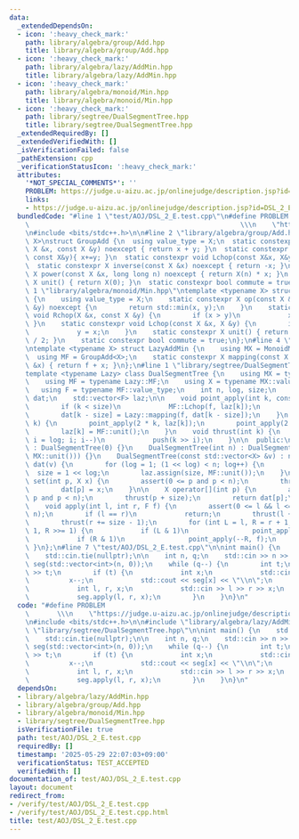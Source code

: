 ```yaml
---
data:
  _extendedDependsOn:
  - icon: ':heavy_check_mark:'
    path: library/algebra/group/Add.hpp
    title: library/algebra/group/Add.hpp
  - icon: ':heavy_check_mark:'
    path: library/algebra/lazy/AddMin.hpp
    title: library/algebra/lazy/AddMin.hpp
  - icon: ':heavy_check_mark:'
    path: library/algebra/monoid/Min.hpp
    title: library/algebra/monoid/Min.hpp
  - icon: ':heavy_check_mark:'
    path: library/segtree/DualSegmentTree.hpp
    title: library/segtree/DualSegmentTree.hpp
  _extendedRequiredBy: []
  _extendedVerifiedWith: []
  _isVerificationFailed: false
  _pathExtension: cpp
  _verificationStatusIcon: ':heavy_check_mark:'
  attributes:
    '*NOT_SPECIAL_COMMENTS*': ''
    PROBLEM: https://judge.u-aizu.ac.jp/onlinejudge/description.jsp?id=DSL_2_E
    links:
    - https://judge.u-aizu.ac.jp/onlinejudge/description.jsp?id=DSL_2_E
  bundledCode: "#line 1 \"test/AOJ/DSL_2_E.test.cpp\"\n#define PROBLEM           \
    \                                                     \\\n    \"https://judge.u-aizu.ac.jp/onlinejudge/description.jsp?id=DSL_2_E\"\
    \n#include <bits/stdc++.h>\n\n#line 2 \"library/algebra/group/Add.hpp\"\ntemplate<typename\
    \ X>\nstruct GroupAdd {\n  using value_type = X;\n  static constexpr X op(const\
    \ X &x, const X &y) noexcept { return x + y; }\n  static constexpr void Rchop(X&x,\
    \ const X&y){ x+=y; }\n  static constexpr void Lchop(const X&x, X&y){ y+=x; }\n\
    \  static constexpr X inverse(const X &x) noexcept { return -x; }\n  static constexpr\
    \ X power(const X &x, long long n) noexcept { return X(n) * x; }\n  static constexpr\
    \ X unit() { return X(0); }\n  static constexpr bool commute = true;\n};\n#line\
    \ 1 \"library/algebra/monoid/Min.hpp\"\ntemplate <typename X> struct MonoidMin\
    \ {\n    using value_type = X;\n    static constexpr X op(const X &x, const X\
    \ &y) noexcept {\n        return std::min(x, y);\n    }\n    static constexpr\
    \ void Rchop(X &x, const X &y) {\n        if (x > y)\n            x = y;\n   \
    \ }\n    static constexpr void Lchop(const X &x, X &y) {\n        if (y > x)\n\
    \            y = x;\n    }\n    static constexpr X unit() { return std::numeric_limits<X>::max()\
    \ / 2; }\n    static constexpr bool commute = true;\n};\n#line 4 \"library/algebra/lazy/AddMin.hpp\"\
    \ntemplate <typename X> struct LazyAddMin {\n    using MX = MonoidMin<X>;\n  \
    \  using MF = GroupAdd<X>;\n    static constexpr X mapping(const X &f, const X\
    \ &x) { return f + x; }\n};\n#line 1 \"library/segtree/DualSegmentTree.hpp\"\n\
    template <typename Lazy> class DualSegmentTree {\n    using MX = typename Lazy::MX;\n\
    \    using MF = typename Lazy::MF;\n    using X = typename MX::value_type;\n \
    \   using F = typename MF::value_type;\n    int n, log, size;\n    std::vector<X>\
    \ dat;\n    std::vector<F> laz;\n\n    void point_apply(int k, const F &f) {\n\
    \        if (k < size)\n            MF::Lchop(f, laz[k]);\n        else\n    \
    \        dat[k - size] = Lazy::mapping(f, dat[k - size]);\n    }\n    void push(int\
    \ k) {\n        point_apply(2 * k, laz[k]);\n        point_apply(2 * k + 1, laz[k]);\n\
    \        laz[k] = MF::unit();\n    }\n    void thrust(int k) {\n        for (int\
    \ i = log; i; i--)\n            push(k >> i);\n    }\n\n  public:\n    DualSegmentTree()\
    \ : DualSegmentTree(0) {}\n    DualSegmentTree(int n) : DualSegmentTree(std::vector<X>(n,\
    \ MX::unit())) {}\n    DualSegmentTree(const std::vector<X> &v) : n(v.size()),\
    \ dat(v) {\n        for (log = 1; (1 << log) < n; log++) {\n        }\n      \
    \  size = 1 << log;\n        laz.assign(size, MF::unit());\n    }\n\n    void\
    \ set(int p, X x) {\n        assert(0 <= p and p < n);\n        thrust(p + size);\n\
    \        dat[p] = x;\n    }\n\n    X operator[](int p) {\n        assert(0 <=\
    \ p and p < n);\n        thrust(p + size);\n        return dat[p];\n    }\n\n\
    \    void apply(int l, int r, F f) {\n        assert(0 <= l && l <= r && r <=\
    \ n);\n        if (l == r)\n            return;\n        thrust(l += size);\n\
    \        thrust(r += size - 1);\n        for (int L = l, R = r + 1; L < R; L >>=\
    \ 1, R >>= 1) {\n            if (L & 1)\n                point_apply(L++, f);\n\
    \            if (R & 1)\n                point_apply(--R, f);\n        }\n   \
    \ }\n};\n#line 7 \"test/AOJ/DSL_2_E.test.cpp\"\n\nint main() {\n    std::ios::sync_with_stdio(false);\n\
    \    std::cin.tie(nullptr);\n\n    int n, q;\n    std::cin >> n >> q;\n    DualSegmentTree<LazyAddMin<int>>\
    \ seg(std::vector<int>(n, 0));\n    while (q--) {\n        int t;\n        std::cin\
    \ >> t;\n        if (t) {\n            int x;\n            std::cin >> x;\n  \
    \          x--;\n            std::cout << seg[x] << \"\\n\";\n        } else {\n\
    \            int l, r, x;\n            std::cin >> l >> r >> x;\n            l--;\n\
    \            seg.apply(l, r, x);\n        }\n    }\n}\n"
  code: "#define PROBLEM                                                         \
    \       \\\n    \"https://judge.u-aizu.ac.jp/onlinejudge/description.jsp?id=DSL_2_E\"\
    \n#include <bits/stdc++.h>\n\n#include \"library/algebra/lazy/AddMin.hpp\"\n#include\
    \ \"library/segtree/DualSegmentTree.hpp\"\n\nint main() {\n    std::ios::sync_with_stdio(false);\n\
    \    std::cin.tie(nullptr);\n\n    int n, q;\n    std::cin >> n >> q;\n    DualSegmentTree<LazyAddMin<int>>\
    \ seg(std::vector<int>(n, 0));\n    while (q--) {\n        int t;\n        std::cin\
    \ >> t;\n        if (t) {\n            int x;\n            std::cin >> x;\n  \
    \          x--;\n            std::cout << seg[x] << \"\\n\";\n        } else {\n\
    \            int l, r, x;\n            std::cin >> l >> r >> x;\n            l--;\n\
    \            seg.apply(l, r, x);\n        }\n    }\n}\n"
  dependsOn:
  - library/algebra/lazy/AddMin.hpp
  - library/algebra/group/Add.hpp
  - library/algebra/monoid/Min.hpp
  - library/segtree/DualSegmentTree.hpp
  isVerificationFile: true
  path: test/AOJ/DSL_2_E.test.cpp
  requiredBy: []
  timestamp: '2025-05-29 22:07:03+09:00'
  verificationStatus: TEST_ACCEPTED
  verifiedWith: []
documentation_of: test/AOJ/DSL_2_E.test.cpp
layout: document
redirect_from:
- /verify/test/AOJ/DSL_2_E.test.cpp
- /verify/test/AOJ/DSL_2_E.test.cpp.html
title: test/AOJ/DSL_2_E.test.cpp
---
```


